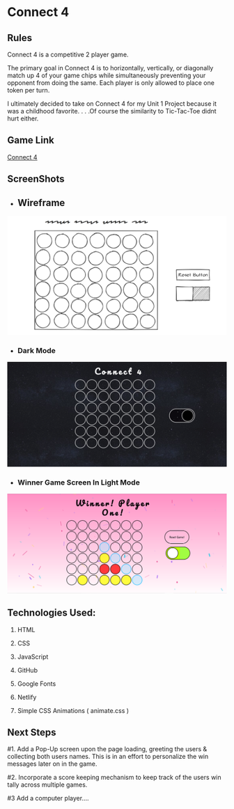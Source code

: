 # Connect 4

## Rules

Connect 4 is a competitive 2 player game.

The primary goal in Connect 4 is to horizontally, vertically, or diagonally match up 4 of your game chips while simultaneously preventing your opponent from doing the same. Each player is only allowed to place one token per turn.

I ultimately decided to take on Connect 4 for my Unit 1 Project because it was a childhood favorite. . . .Of course the similarity to Tic-Tac-Toe didnt hurt either.


## Game Link

[Connect 4](https://tender-hermann-ba7286.netlify.app/)


## ScreenShots

- ## Wireframe
![Wire-frame](./gifs/Wireframe/Connect%204%20Wire%20Frame.png "Dark Mode Game Screen")

 - ### Dark Mode
 ![Dark Mode Game Screen](./gifs/darkModeScreenShot.png "Dark Mode Game Screen") 

- ### Winner Game Screen In Light Mode
![Winner Game Screen](./gif/../gifs/lightModeScreenShot.png "Winner Game Screen")

## Technologies Used:

1.  HTML

2.  CSS

3.  JavaScript

4.  GitHub

4.  Google Fonts

5.  Netlify

6.  Simple CSS Animations ( animate.css )

## Next Steps

#1. Add a Pop-Up screen upon the page loading, greeting the users & collecting both users names. This is in an effort to personalize the win messages later on in the game.

#2. Incorporate a score keeping mechanism to keep track of the users win tally across multiple games.

#3 Add a computer player....